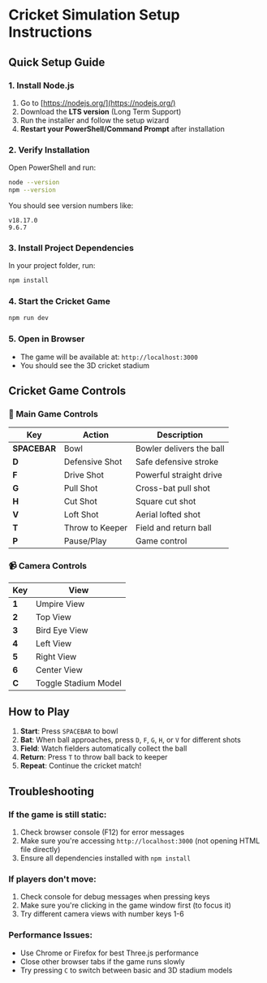 # Cricket Simulation Setup Instructions

## Quick Setup Guide

### 1. Install Node.js
1. Go to [https://nodejs.org/](https://nodejs.org/)
2. Download the **LTS version** (Long Term Support)
3. Run the installer and follow the setup wizard
4. **Restart your PowerShell/Command Prompt** after installation

### 2. Verify Installation
Open PowerShell and run:
```bash
node --version
npm --version
```
You should see version numbers like:
```
v18.17.0
9.6.7
```

### 3. Install Project Dependencies
In your project folder, run:
```bash
npm install
```

### 4. Start the Cricket Game
```bash
npm run dev
```

### 5. Open in Browser
- The game will be available at: `http://localhost:3000`
- You should see the 3D cricket stadium

## Cricket Game Controls

### 🏏 Main Game Controls
| Key | Action | Description |
|-----|--------|-------------|
| **SPACEBAR** | Bowl | Bowler delivers the ball |
| **D** | Defensive Shot | Safe defensive stroke |
| **F** | Drive Shot | Powerful straight drive |
| **G** | Pull Shot | Cross-bat pull shot |
| **H** | Cut Shot | Square cut shot |
| **V** | Loft Shot | Aerial lofted shot |
| **T** | Throw to Keeper | Field and return ball |
| **P** | Pause/Play | Game control |

### 📹 Camera Controls
| Key | View |
|-----|------|
| **1** | Umpire View |
| **2** | Top View |
| **3** | Bird Eye View |
| **4** | Left View |
| **5** | Right View |
| **6** | Center View |
| **C** | Toggle Stadium Model |

## How to Play

1. **Start**: Press `SPACEBAR` to bowl
2. **Bat**: When ball approaches, press `D`, `F`, `G`, `H`, or `V` for different shots
3. **Field**: Watch fielders automatically collect the ball
4. **Return**: Press `T` to throw ball back to keeper
5. **Repeat**: Continue the cricket match!

## Troubleshooting

### If the game is still static:
1. Check browser console (F12) for error messages
2. Make sure you're accessing `http://localhost:3000` (not opening HTML file directly)
3. Ensure all dependencies installed with `npm install`

### If players don't move:
1. Check console for debug messages when pressing keys
2. Make sure you're clicking in the game window first (to focus it)
3. Try different camera views with number keys 1-6

### Performance Issues:
- Use Chrome or Firefox for best Three.js performance
- Close other browser tabs if the game runs slowly
- Try pressing `C` to switch between basic and 3D stadium models